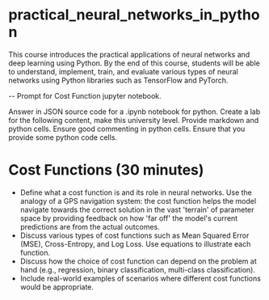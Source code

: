 # practical_neural_networks_in_python
This course introduces the practical applications of neural networks and deep learning using Python. By the end of this course, students will be able to understand, implement, train, and evaluate various types of neural networks using Python libraries such as TensorFlow and PyTorch.


-- Prompt for Cost Function jupyter notebook. 

Answer in JSON source code for a .ipynb notebook for python. Create a lab for the following content, make this university level. Provide markdown and python cells. Ensure good commenting in python cells. Ensure that you provide some python code cells. 

# Cost Functions (30 minutes)
- Define what a cost function is and its role in neural networks. Use the analogy of a GPS navigation system: the cost function helps the model navigate towards the correct solution in the vast 'terrain' of parameter space by providing feedback on how 'far off' the model's current predictions are from the actual outcomes.
- Discuss various types of cost functions such as Mean Squared Error (MSE), Cross-Entropy, and Log Loss. Use equations to illustrate each function.
- Discuss how the choice of cost function can depend on the problem at hand (e.g., regression, binary classification, multi-class classification).
- Include real-world examples of scenarios where different cost functions would be appropriate.

